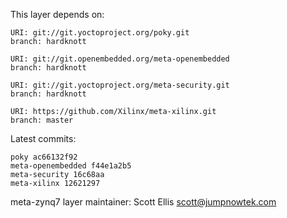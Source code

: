 This layer depends on:

    URI: git://git.yoctoproject.org/poky.git
    branch: hardknott

    URI: git://git.openembedded.org/meta-openembedded
    branch: hardknott

    URI: git://git.yoctoproject.org/meta-security.git
    branch: hardknott

    URI: https://github.com/Xilinx/meta-xilinx.git 
    branch: master

Latest commits:

    poky ac66132f92
    meta-openembedded f44e1a2b5
    meta-security 16c68aa
    meta-xilinx 12621297

meta-zynq7 layer maintainer: Scott Ellis <scott@jumpnowtek.com>
